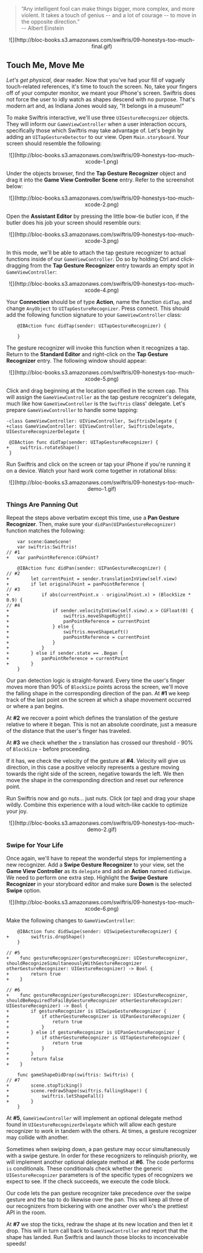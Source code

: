 >“Any intelligent fool can make things bigger, more complex, and more violent. It takes a touch of genius -- and a lot of courage -- to move in the opposite direction.”<br>
>-- Albert Einstein

<center>![](http://bloc-books.s3.amazonaws.com/swiftris/09-honestys-too-much-final.gif)</center>

## Touch Me, Move Me

*Let's get physical*, dear reader. Now that you've had your fill of vaguely touch-related references, it's time to touch the screen. No, take your fingers off of your computer monitor, we meant your iPhone's screen. Swiftris does not force the user to idly watch as shapes descend with no purpose. That's modern art and, as Indiana Jones would say, "It belongs in a museum!"

To make Swiftris interactive, we'll use three `UIGestureRecognizer` objects. They will inform our `GameViewController` when a user interaction occurs, specifically those which Swiftris may take advantage of. Let's begin by adding an `UITapGestureDetector` to our view. Open `Main.storyboard`. Your screen should resemble the following:

<center>![](http://bloc-books.s3.amazonaws.com/swiftris/09-honestys-too-much-xcode-1.png)</center>

Under the objects browser, find the **Tap Gesture Recognizer** object and drag it into the **Game View Controller Scene** entry. Refer to the screenshot below:

<center>![](http://bloc-books.s3.amazonaws.com/swiftris/09-honestys-too-much-xcode-2.png)</center>

Open the **Assistant Editor** by pressing the little bow-tie butler icon, if the butler does his job your screen should resemble ours:

<center>![](http://bloc-books.s3.amazonaws.com/swiftris/09-honestys-too-much-xcode-3.png)</center>

In this mode, we'll be able to attach the tap gesture recognizer to actual functions inside of our `GameViewController`. Do so by holding <key>Ctrl</key> and click-dragging from the **Tap Gesture Recognizer** entry towards an empty spot in `GameViewController`:

<center>![](http://bloc-books.s3.amazonaws.com/swiftris/09-honestys-too-much-xcode-4.png)</center>

Your **Connection** should be of type **Action**, name the function `didTap`, and change `AnyObject` to `UITapGestureRecognizer`. Press connect. This should add the following function signature to your `GameViewController` class:

```swift(GameViewController.swift)
    @IBAction func didTap(sender: UITapGestureRecognizer) {

    }
```

The gesture recognizer will invoke this function when it recognizes a tap. Return to the **Standard Editor** and <key>right-click</key> on the **Tap Gesture Recognizer** entry. The following window should appear:

<center>![](http://bloc-books.s3.amazonaws.com/swiftris/09-honestys-too-much-xcode-5.png)</center>

Click and drag beginning at the location specified in the screen cap. This will assign the `GameViewController` as the tap gesture recognizer's delegate, much like how `GameViewController` is the `Swiftris` class' delegate. Let's prepare `GameViewController` to handle some tapping:

```swift(GameViewController.swift)
-class GameViewController: UIViewController, SwiftrisDelegate {
+class GameViewController: UIViewController, SwiftrisDelegate, UIGestureRecognizerDelegate {
```

```swift(GameViewController.swift)
 @IBAction func didTap(sender: UITapGestureRecognizer) {
+    swiftris.rotateShape()
 }
```

Run Swiftris and click on the screen or tap your iPhone if you're running it on a device. Watch your hard work come together in rotational bliss:

<center>![](http://bloc-books.s3.amazonaws.com/swiftris/09-honestys-too-much-demo-1.gif)</center>

### Things Are Panning Out

Repeat the steps above verbatim except this time, use a **Pan Gesture Recognizer**. Then, make sure your `didPan(UIPanGestureRecognizer)` function matches the following:

```swift(GameViewController.swift)
    var scene:GameScene!
    var swiftris:Swiftris!
// #1
+   var panPointReference:CGPoint?
```

```swift(GameViewController.swift)
    @IBAction func didPan(sender: UIPanGestureRecognizer) {
// #2
+        let currentPoint = sender.translationInView(self.view)
+        if let originalPoint = panPointReference {
// #3
+            if abs(currentPoint.x - originalPoint.x) > (BlockSize * 0.9) {
// #4
+                if sender.velocityInView(self.view).x > CGFloat(0) {
+                    swiftris.moveShapeRight()
+                    panPointReference = currentPoint
+                } else {
+                    swiftris.moveShapeLeft()
+                    panPointReference = currentPoint
+                }
+            }
+        } else if sender.state == .Began {
+            panPointReference = currentPoint
+        }
    }
```

Our pan detection logic is straight-forward. Every time the user's finger moves more than 90% of `BlockSize` points across the screen, we'll move the falling shape in the corresponding direction of the pan. At **#1** we keep track of the last point on the screen at which a shape movement occurred or where a pan begins.

At **#2** we recover a point which defines the translation of the gesture relative to where it began. This is not an absolute coordinate, just a measure of the distance that the user's finger has traveled.

At **#3** we check whether the `x` translation has crossed our threshold - 90% of `BlockSize` - before proceeding.

If it has, we check the velocity of the gesture at **#4**. Velocity will give us direction, in this case a positive velocity represents a gesture moving towards the right side of the screen, negative towards the left. We then move the shape in the corresponding direction and reset our reference point.

Run Swiftris now and go nuts... just nuts. Click (or tap) and drag your shape wildly. Combine this experience with a loud witch-like cackle to optimize your joy.

<center>![](http://bloc-books.s3.amazonaws.com/swiftris/09-honestys-too-much-demo-2.gif)</center>

### Swipe for Your Life

Once again, we'll have to repeat the wonderful steps for implementing a new recognizer. Add a **Swipe Gesture Recognizer** to your view, set the **Game View Controller** as its `delegate` and add an **Action** named `didSwipe`. We need to perform one extra step. Highlight the **Swipe Gesture Recognizer** in your storyboard editor and make sure **Down** is the selected **Swipe** option.

<center>![](http://bloc-books.s3.amazonaws.com/swiftris/09-honestys-too-much-xcode-6.png)</center>

Make the following changes to `GameViewController`:

```swift(GameViewController.swift)
    @IBAction func didSwipe(sender: UISwipeGestureRecognizer) {
+        swiftris.dropShape()
    }

// #5
+    func gestureRecognizer(gestureRecognizer: UIGestureRecognizer, shouldRecognizeSimultaneouslyWithGestureRecognizer otherGestureRecognizer: UIGestureRecognizer) -> Bool {
+        return true
+    }

// #6
+    func gestureRecognizer(gestureRecognizer: UIGestureRecognizer, shouldBeRequiredToFailByGestureRecognizer otherGestureRecognizer: UIGestureRecognizer) -> Bool {
+        if gestureRecognizer is UISwipeGestureRecognizer {
+            if otherGestureRecognizer is UIPanGestureRecognizer {
+                return true
+            }
+        } else if gestureRecognizer is UIPanGestureRecognizer {
+            if otherGestureRecognizer is UITapGestureRecognizer {
+                return true
+            }
+        }
+        return false
+    }
```

```swift(GameViewController.swift)
    func gameShapeDidDrop(swiftris: Swiftris) {
// #7
+        scene.stopTicking()
+        scene.redrawShape(swiftris.fallingShape!) {
+            swiftris.letShapeFall()
+        }
    }
```

At **#5**, `GameViewController` will implement an optional delegate method found in `UIGestureRecognizerDelegate` which will allow each gesture recognizer to work in tandem with the others. At times, a gesture recognizer may collide with another.

Sometimes when swiping down, a pan gesture may occur simultaneously with a swipe gesture. In order for these recognizers to relinquish priority, we will implement another optional delegate method at **#6**. The code performs `is` conditionals. These conditionals check whether the generic `UIGestureRecognizer` parameters is of the specific types of recognizers we expect to see. If the check succeeds, we execute the code block.

Our code lets the pan gesture recognizer take precedence over the swipe gesture and the tap to do likewise over the pan. This will keep all three of our recognizers from bickering with one another over who's the prettiest API in the room.

At **#7** we stop the ticks, redraw the shape at its new location and then let it drop. This will in turn call back to `GameViewController` and report that the shape has landed. Run Swiftris and launch those blocks to inconceivable speeds!

